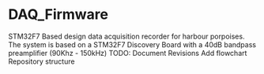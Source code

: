 # DAQ_Firmware
STM32F7 Based design data acquisition recorder for harbour porpoises. The system is based on a STM32F7 Discovery Board with a 40dB bandpass preamplifier (90Khz - 150kHz)
TODO:
Document Revisions
Add flowchart
Repository structure
